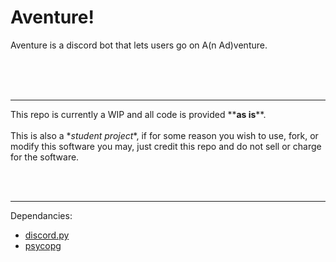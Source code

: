 # Aventure!

Aventure is a discord bot that lets users go on A(n Ad)venture.


<br><br><br>
<hr>
This repo is currently a WIP and all code is provided **<strong>as is</strong>**. 
<br><br>
This is also a *<em>student project</em>*, if for some reason you wish to use, fork, or modify this software you may, just credit this repo and do not sell or charge for the software. 

<br><br><hr>
Dependancies:
- [discord.py](https://discordpy.readthedocs.io/en/stable/intro.html)
- [psycopg](https://pypi.org/project/psycopg/)